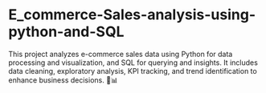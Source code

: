 # E_commerce-Sales-analysis-using-python-and-SQL
This project analyzes e-commerce sales data using Python for data processing and visualization, and SQL for querying and insights. It includes data cleaning, exploratory analysis, KPI tracking, and trend identification to enhance business decisions. 🚀📊
